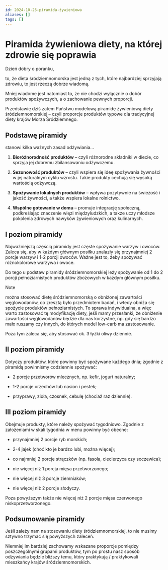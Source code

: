 ```yaml
---
id: 2024-10-25-piramida-żywieniowa
aliases: []
tags: []
---
```


# Piramida żywieniowa diety, na której zdrowie się poprawia

Dzień dobry o poranku,

to, że dieta śródziemnomorska jest jedną z tych, które najbardziej sprzyjają zdrowiu, to jest rzeczą dobrze wiadomą.

Mniej wiadome jest natomiast to, że nie chodzi wyłącznie o dobór produktów spożywczych, a o zachowanie pewnych proporcji.

Przedstawię dziś zatem Państwu modelową piramidę żywieniową diety śródziemnomorskiej – czyli proporcje produktów typowe dla tradycyjnej diety krajów Morza Śródziemnego.

## Podstawę piramidy

stanowi kilka ważnych zasad odżywiania…

1. **Bioróżnorodność produktów** – czyli różnorodne składniki w diecie, co sprzyja jej dobremu zbilansowaniu odżywczemu.

2. **Sezonowość produktów** – czyli wspiera się ideę spożywania żywności w jej naturalnym cyklu wzrostu. Takie produkty cechują się wysoką wartością odżywczą.

3. **Spożywanie lokalnych produktów** – wpływa pozytywnie na świeżość i jakość żywności, a także wspiera lokalne rolnictwo.

4. **Wspólne gotowanie w domu** – promuje integrację społeczną, podkreślając znaczenie więzi międzyludzkich, a także uczy młodsze pokolenia zdrowych nawyków żywieniowych oraz kulinarnych.

## I poziom piramidy

Najważniejszą częścią piramidy jest częste spożywanie warzyw i owoców. Zaleca się, aby w każdym głównym posiłku znalazły się przynajmniej 2 porcje warzyw i 1-2 porcji owoców. Ważne jest to, żeby spożywać różnokolorowe warzywa i owoce.

Do tego u podstaw piramidy śródziemnomorskiej leży spożywanie od 1 do 2 porcji pełnoziarnistych produktów zbożowych w każdym głównym posiłku.

> [!NOTE]
> można stosować dietę śródziemnomorską o obniżonej zawartości węglowodanów, co zresztą było przedmiotem badań, i wtedy obniża się spożycie produktów pełnoziarnistych. To sprawa indywidualna, a więc warto zastosować tę modyfikację diety, jeśli mamy przesłanki, że obniżenie zawartości węglowodanów będzie dla nas korzystne, np. gdy się bardzo mało ruszamy czy innych, do których model low-carb ma zastosowanie.

Poza tym zaleca się, aby stosować ok. 3 łyżki oliwy dziennie.

## II poziom piramidy

Dotyczy produktów, które powinny być spożywane każdego dnia; zgodnie z piramidą powinniśmy codziennie spożywać:

- 2 porcje przetworów mlecznych, np. kefir, jogurt naturalny;

- 1-2 porcje orzechów lub nasion i pestek;

- przyprawy, zioła, czosnek, cebulę (chociaż raz dziennie).

## III poziom piramidy

Obejmuje produkty, które należy spożywać tygodniowo. Zgodnie z założeniami w skali tygodnia w menu powinny być obecne:

- przynajmniej 2 porcje ryb morskich;

- 2-4 jajek (choć kto je bardzo lubi, można więcej);

- co najmniej 2 porcje strączków (np. fasola, ciecierzyca czy soczewica);

- nie więcej niż 1 porcja mięsa przetworzonego;

- nie więcej niż 3 porcje ziemniaków;

- nie więcej niż 2 porcje słodyczy.

Poza powyższym także nie więcej niż 2 porcje mięsa czerwonego niskoprzetworzonego.

## Podsumowanie piramidy

Jeśli zależy nam na stosowaniu diety śródziemnomorskiej, to nie musimy sztywno trzymać się powyższych zaleceń.

Niemniej im bardziej zachowamy wskazane proporcje pomiędzy poszczególnymi grupami produktów, tym po prostu nasz sposób odżywiania będzie bliższy temu, który praktykują / praktykowali mieszkańcy krajów śródziemnomorskich.
